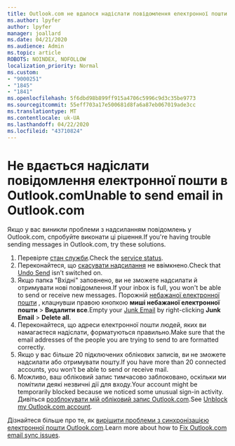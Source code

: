 ```yaml
---
title: Outlook.com не вдалося надіслати повідомлення електронної пошти
ms.author: lpyfer
author: lpyfer
manager: joallard
ms.date: 04/21/2020
ms.audience: Admin
ms.topic: article
ROBOTS: NOINDEX, NOFOLLOW
localization_priority: Normal
ms.custom:
- "9000251"
- "1845"
- "1841"
ms.openlocfilehash: 5f6dbd98b899ff915a4706c5996c9d3c35be9773
ms.sourcegitcommit: 55eff703a17e500681d8fa6a87eb067019ade3cc
ms.translationtype: MT
ms.contentlocale: uk-UA
ms.lasthandoff: 04/22/2020
ms.locfileid: "43710824"
---
```

# <a name="unable-to-send-email-in-outlookcom"></a><span data-ttu-id="f0e17-102">Не вдається надіслати повідомлення електронної пошти в Outlook.com</span><span class="sxs-lookup"><span data-stu-id="f0e17-102">Unable to send email in Outlook.com</span></span>

<span data-ttu-id="f0e17-103">Якщо у вас виникли проблеми з надсиланням повідомлень у Outlook.com, спробуйте виконати ці рішення.</span><span class="sxs-lookup"><span data-stu-id="f0e17-103">If you're having trouble sending messages in Outlook.com, try these solutions.</span></span>

1. <span data-ttu-id="f0e17-104">Перевірте [стан служби](https://go.microsoft.com/fwlink/p/?linkid=837482).</span><span class="sxs-lookup"><span data-stu-id="f0e17-104">Check the [service status](https://go.microsoft.com/fwlink/p/?linkid=837482).</span></span> 
2. <span data-ttu-id="f0e17-105">Переконайтеся, що [скасувати надсилання](https://outlook.live.com/mail/options/mail/messageContent/undoSend) не ввімкнено.</span><span class="sxs-lookup"><span data-stu-id="f0e17-105">Check that [Undo Send](https://outlook.live.com/mail/options/mail/messageContent/undoSend) isn’t switched on.</span></span>
3. <span data-ttu-id="f0e17-106">Якщо папка "Вхідні" заповнено, ви не зможете надсилати й отримувати нові повідомлення.</span><span class="sxs-lookup"><span data-stu-id="f0e17-106">If your inbox is full, you won't be able to send or receive new messages.</span></span> <span data-ttu-id="f0e17-107">Порожній [небажаної електронної пошти](https://outlook.live.com/mail/junkemail) , клацнувши правою кнопкою **миші небажаної електронної пошти** > **Видалити все**.</span><span class="sxs-lookup"><span data-stu-id="f0e17-107">Empty your [Junk Email](https://outlook.live.com/mail/junkemail) by right-clicking **Junk Email** > **Delete all**.</span></span>
4. <span data-ttu-id="f0e17-108">Переконайтеся, що адреси електронної пошти людей, яких ви намагаєтеся надіслати, форматуються правильно.</span><span class="sxs-lookup"><span data-stu-id="f0e17-108">Make sure that the email addresses of the people you are trying to send to are formatted correctly.</span></span>
5. <span data-ttu-id="f0e17-109">Якщо у вас більше 20 підключених облікових записів, ви не зможете надсилати або отримувати пошту.</span><span class="sxs-lookup"><span data-stu-id="f0e17-109">If you have more than 20 connected accounts, you won’t be able to send or receive mail.</span></span>
6. <span data-ttu-id="f0e17-110">Можливо, ваш обліковий запис тимчасово заблоковано, оскільки ми помітили деякі незвичні дії для входу.</span><span class="sxs-lookup"><span data-stu-id="f0e17-110">Your account might be temporarily blocked because we noticed some unusual sign-in activity.</span></span> <span data-ttu-id="f0e17-111">Дивіться [розблокувати мій обліковий запис Outlook.com](https://support.office.com/article/f4ad2701-d166-4d8b-8a6a-9af2a1f8a4c4).</span><span class="sxs-lookup"><span data-stu-id="f0e17-111">See [Unblock my Outlook.com account](https://support.office.com/article/f4ad2701-d166-4d8b-8a6a-9af2a1f8a4c4).</span></span>

<span data-ttu-id="f0e17-112">Дізнайтеся більше про те, як [вирішити проблеми з синхронізацією електронної пошти Outlook.com](https://support.office.com/article/d39e3341-8d79-4bf1-b3c7-ded602233642).</span><span class="sxs-lookup"><span data-stu-id="f0e17-112">Learn more about how to [Fix Outlook.com email sync issues](https://support.office.com/article/d39e3341-8d79-4bf1-b3c7-ded602233642).</span></span>